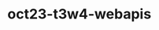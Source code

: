 # oct23-t3w4-webapis

<!-- What is this project -->

<!-- What does this project use -->

<!-- Screenshots and/or deployment URL -->